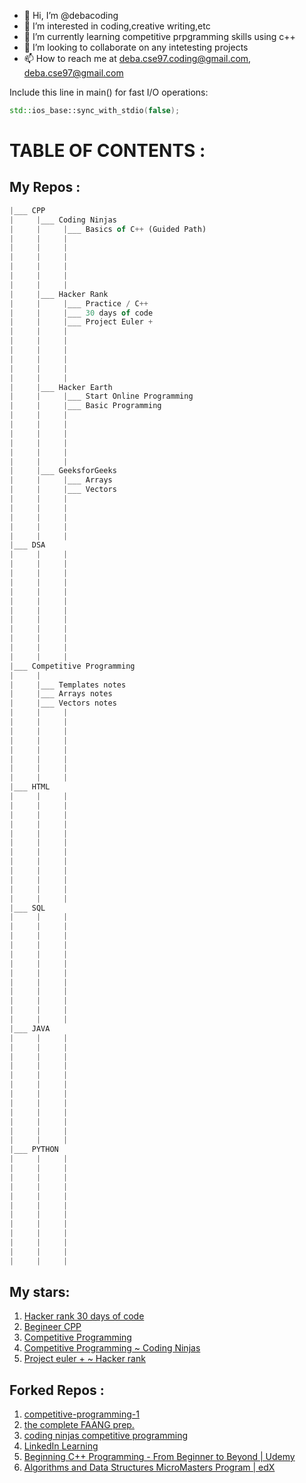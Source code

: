 - 👋 Hi, I’m @debacoding
- 👀 I’m interested in coding,creative writing,etc
- 🌱 I’m currently learning competitive prpgramming skills using c++
- 💞️ I’m looking to collaborate on any intetesting projects 
- 📫 How to reach me at deba.cse97.coding@gmail.com, deba.cse97@gmail.com

<!---
debacoding/debacoding is a ✨ special ✨ repository because its `README.md` (this file) appears on your GitHub profile.
You can click the Preview link to take a look at your changes.
--->

Include this line in main() for fast I/O operations:
```cpp
std::ios_base::sync_with_stdio(false);
```

# TABLE OF CONTENTS :

## My Repos :
```js
|___ CPP
|     |___ Coding Ninjas
|     |     |___ Basics of C++ (Guided Path)
|     |     |
|     |     |
|     |     | 
|     |     |
|     |     |
|     |     |
|     |___ Hacker Rank
|     |     |___ Practice / C++
|     |     |___ 30 days of code
|     |     |___ Project Euler +
|     |     |
|     |     |
|     |     | 
|     |     |
|     |     |
|     |     |
|     |___ Hacker Earth 
|     |     |___ Start Online Programming
|     |     |___ Basic Programming
|     |     |
|     |     |
|     |     | 
|     |     |
|     |     |
|     |     |
|     |___ GeeksforGeeks
|     |     |___ Arrays
|     |     |___ Vectors
|     |     | 
|     |     |
|     |     |
|     |     |
|     |     |
|___ DSA
|     |     |
|     |     |
|     |     | 
|     |     |
|     |     |
|     |     |
|     |     |
|     |     |
|     |     | 
|     |     |
|     |     |
|     |     |
|___ Competitive Programming
|     |     
|     |___ Templates notes     
|     |___ Arrays notes
|     |___ Vectors notes
|     |     |
|     |     |
|     |     |
|     |     |
|     |     | 
|     |     |
|     |     |
|     |     |
|___ HTML
|     |     |
|     |     |
|     |     | 
|     |     |
|     |     |
|     |     |
|     |     |
|     |     |
|     |     | 
|     |     |
|     |     |
|     |     |
|___ SQL
|     |     |
|     |     |
|     |     | 
|     |     |
|     |     |
|     |     |
|     |     |
|     |     |
|     |     | 
|     |     |
|     |     |
|     |     |
|___ JAVA
|     |     |
|     |     |
|     |     | 
|     |     |
|     |     |
|     |     |
|     |     |
|     |     |
|     |     | 
|     |     |
|     |     |
|     |     |
|___ PYTHON
|     |     |
|     |     |
|     |     | 
|     |     |
|     |     |
|     |     |
|     |     |
|     |     |
|     |     | 
|     |     |
|     |     |
|     |     |
```

## My stars:
1. [Hacker rank 30 days of code](https://github.com/xeoneux/30-Days-of-Code)
2. [Begineer CPP](https://github.com/Vishal-raj-1/Beginner-CPP-Submissions/tree/master/Vishal)
3. [Competitive Programming](https://github.com/kothariji/competitive-programming)
4. [Competitive Programming ~ Coding Ninjas](https://github.com/parikshit223933/Coding-Ninjas-Competitive-Programming)
5. [Project euler + ~ Hacker rank](https://github.com/Harmon758/Project-Euler)
   

## Forked Repos :
1. [competitive-programming-1](https://github.com/debacoding/competitive-programming-1)
2. [the complete FAANG prep.](https://github.com/AkashSingh3031/The-Complete-FAANG-Preparation)
3. [coding ninjas competitive programming](https://github.com/debacoding/Coding-Ninjas-Competitive-Programming)
4. [LinkedIn Learning](https://github.com/LinkedInLearning/c-plus-plus-trucos-2823311)
5. [Beginning C++ Programming - From Beginner to Beyond | Udemy](https://github.com/aitorlb/beginning-cpp-programming)
6. [Algorithms and Data Structures MicroMasters Program | edX](https://github.com/aitorlb/algorithms-and-data-structures-micromasters)










